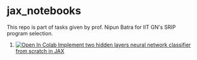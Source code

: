 # jax_notebooks

This repo is part of tasks given by prof. Nipun Batra for IIT GN's SRIP program selection.

1. [![Open In Colab](https://colab.research.google.com/assets/colab-badge.svg)](https://colab.research.google.com/drive/1Q7HfStFnd05Kn2SXNTmnqBp7Ee3T2_50?usp=sharing)[ Implement two hidden layers neural network classifier from scratch in JAX](https://github.com/TakshPanchal/jax_notebooks/blob/main/simple_mlp.ipynb)

